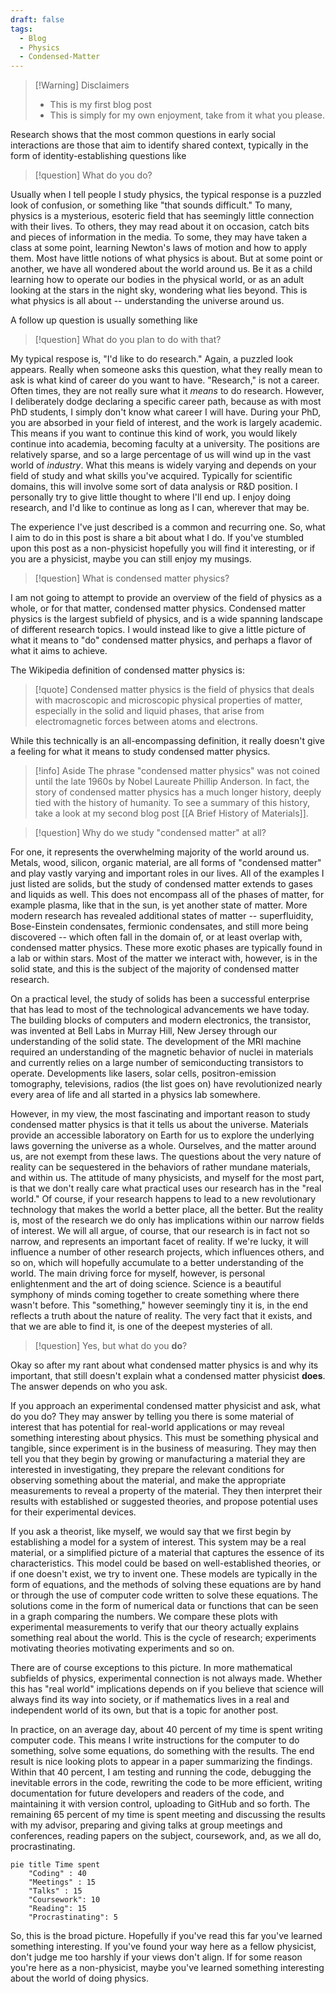 ```yaml
---
draft: false
tags:
  - Blog
  - Physics
  - Condensed-Matter
---
```

> [!Warning] Disclaimers
>  - This is my first blog post  
> -  This is simply for my own enjoyment, take from it what you please.

Research shows that the most common questions in early social interactions are those that aim to identify shared context, typically in the form of identity-establishing questions like

>[!question] What do you do?  

Usually when I tell people I study physics, the typical response is a puzzled look of confusion, or something like "that sounds difficult." To many, physics is a mysterious, esoteric field that has seemingly little connection with their lives. To others, they may read about it on occasion, catch bits and pieces of information in the media. To some, they may have taken a class at some point, learning Newton's laws of motion and how to apply them. Most have little notions of what physics is about. But at some point or another, we have all wondered about the world around us. Be it as a child learning how to operate our bodies in the physical world, or as an adult looking at the stars in the night sky, wondering what lies beyond. This is what physics is all about -- understanding the universe around us. 

A follow up question is usually something like

> [!question] What do you plan to do with that?

My typical respose is, "I'd like to do research." Again, a puzzled look appears. Really when someone asks this question, what they really mean to ask is what kind of career do you want to have. "Research," is not a career. Often times, they are not really sure what it _means_ to do research. However, I deliberately dodge declaring a specific career path, because as with most PhD students, I simply don't know what career I will have. During your PhD, you are absorbed in your field of interest, and the work is largely academic. This means if you want to continue this kind of work, you would likely continue into academia, becoming faculty at a university. The positions are relatively sparse, and so a large percentage of us will wind up in the vast world of _industry_. What this means is widely varying and depends on your field of study and what skills you've acquired. Typically for scientific domains, this will involve some sort of data analysis or R&D position. I personally try to give little thought to where I'll end up. I enjoy doing research, and I'd like to continue as long as I can, wherever that may be.

The experience I've just described is a common and recurring one. So, what I aim to do in this post is share a bit about what I do. If you've stumbled upon this post as a non-physicist hopefully you will find it interesting, or if you are a physicist, maybe you can still enjoy my musings.

> [!question]  What is condensed matter physics?

I am not going to attempt to provide an overview of the field of physics as a whole, or for that matter, condensed matter physics. Condensed matter physics is the largest subfield of physics, and is a wide spanning landscape of different research topics. I would instead like to give a little picture of what it means to "do" condensed matter physics, and perhaps a flavor of what it aims to achieve.

The Wikipedia definition of condensed matter physics is:

> [!quote] Condensed matter physics is the field of physics that deals with macroscopic and microscopic physical properties of matter, especially in the solid and liquid phases, that arise from electromagnetic forces between atoms and electrons.

While this technically is an all-encompassing definition, it really doesn't give a feeling for what it means to study condensed matter physics. 

> [!info] Aside
> The phrase "condensed matter physics" was not coined until the late 1960s by Nobel Laureate Phillip Anderson. In fact, the story of condensed matter physics has a much longer history, deeply tied with the history of humanity. To see a summary of this history, take a look at my second blog post [[A Brief History of Materials]].

> [!question] Why do we study "condensed matter" at all? 

For one, it represents the overwhelming majority of the world around us. Metals, wood, silicon, organic material, are all forms of "condensed matter" and play vastly varying and important roles in our lives. All of the examples I just listed are solids, but the study of condensed matter extends to gases and liquids as well. This does not encompass all of the phases of matter, for example plasma, like that in the sun, is yet another state of matter. More modern research has revealed additional states of matter -- superfluidity, Bose-Einstein condensates, fermionic condensates, and still more being discovered -- which often fall in the domain of, or at least overlap with, condensed matter physics. These more exotic phases are typically found in a lab or within stars. Most of the matter we interact with, however, is in the solid state, and this is the subject of the majority of condensed matter research.

On a practical level, the study of solids has been a successful enterprise that has lead to most of the technological advancements we have today. The building blocks of computers and modern electronics, the transistor, was invented at Bell Labs in Murray Hill, New Jersey through our understanding of the solid state. The development of the MRI machine required an understanding of the magnetic behavior of nuclei in materials and currently relies on a large number of semiconducting transistors to operate. Developments like lasers, solar cells, positron-emission tomography, televisions, radios (the list goes on) have revolutionized nearly every area of life and all started in a physics lab somewhere. 

However, in my view, the most fascinating and important reason to study condensed matter physics is that it tells us about the universe. Materials provide an accessible laboratory on Earth for us to explore the underlying laws governing the universe as a whole. Ourselves, and the matter around us, are not exempt from these laws. The questions about the very nature of reality can be sequestered in the behaviors of rather mundane materials, and within us. The attitude of many physicists, and myself for the most part, is that we don't really care what practical uses our research has in the "real world." Of course, if your research happens to lead to a new revolutionary technology that makes the world a better place, all the better. But the reality is, most of the research we do only has implications within our narrow fields of interest. We will all argue, of course, that our research is in fact not so narrow, and represents an important facet of reality. If we're lucky, it will influence a number of other research projects, which influences others, and so on, which will hopefully accumulate to a better understanding of the world. The main driving force for myself, however, is personal enlightenment and the art of doing science. Science is a beautiful symphony of minds coming together to create something where there wasn't before. This "something," however seemingly tiny it is, in the end reflects a truth about the nature of reality. The very fact that it exists, and that we are able to find it, is one of the deepest mysteries of all.

> [!question] Yes, but what do you __do__?

Okay so after my rant about what condensed matter physics is and why its important, that still doesn't explain what a condensed matter physicist __does__. The answer depends on who you ask.

If you approach an experimental condensed matter physicist and ask, what do you do? They may answer by telling you there is some material of interest that has potential for real-world applications or may reveal something interesting about physics. This must be something physical and tangible, since experiment is in the business of measuring. They may then tell you that they begin by growing or manufacturing a material they are interested in investigating, they prepare the relevant conditions for observing something about the material, and make the appropriate measurements to reveal a property of the material. They then interpret their results with established or suggested theories, and propose potential uses for their experimental devices.

If you ask a theorist, like myself, we would say that we first begin by establishing a model for a system of interest. This system may be a real material, or a simplified picture of a material that captures the essence of its characteristics. This model could be based on well-established theories, or if one doesn't exist, we try to invent one. These models are typically in the form of equations, and the methods of solving these equations are by hand or through the use of computer code written to solve these equations. The solutions come in the form of numerical data or functions that can be seen in a graph comparing the numbers. We compare these plots with experimental measurements to verify that our theory actually explains something real about the world. This is the cycle of research; experiments motivating theories motivating experiments and so on. 

There are of course exceptions to this picture. In more mathematical subfields of physics, experimental connection is not always made. Whether this has "real world" implications depends on if you believe that science will always find its way into society, or if mathematics lives in a real and independent world of its own, but that is a topic for another post.

In practice, on an average day, about 40 percent of my time is spent writing computer code. This means I write instructions for the computer to do something, solve some equations, do something with the results. The end result is nice looking plots to appear in a paper summarizing the findings. Within that 40 percent, I am testing and running the code, debugging the inevitable errors in the code, rewriting the code to be more efficient, writing documentation for future developers and readers of the code, and maintaining it with version control, uploading to GitHub and so forth. The remaining 65 percent of my time is spent meeting and discussing the results with my advisor, preparing and giving talks at group meetings and conferences, reading papers on the subject, coursework, and, as we all do, procrastinating. 

```mermaid
pie title Time spent
    "Coding" : 40
    "Meetings" : 15
    "Talks" : 15
    "Coursework": 10
    "Reading": 15
    "Procrastinating": 5
```

So, this is the broad picture. Hopefully if you've read this far you've learned something interesting. If you've found your way here as a fellow physicist, don't judge me too harshly if your views don't align. If for some reason you're here as a non-physicist, maybe you've learned something interesting about the world of doing physics.
